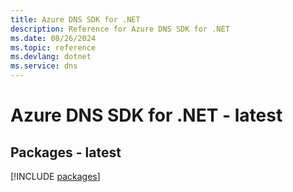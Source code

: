 ```yaml
---
title: Azure DNS SDK for .NET
description: Reference for Azure DNS SDK for .NET
ms.date: 08/26/2024
ms.topic: reference
ms.devlang: dotnet
ms.service: dns
---
```

# Azure DNS SDK for .NET - latest
## Packages - latest
[!INCLUDE [packages](dns-index.md)]